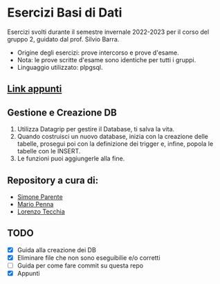 # Esercizi Basi di Dati

Esercizi svolti durante il semestre invernale 2022-2023 per il corso del gruppo 2, guidato dal prof. Silvio Barra.

- Origine degli esercizi: prove intercorso e prove d'esame.
- Nota: le prove scritte d'esame sono identiche per tutti i gruppi.
- Linguaggio utilizzato: plpgsql.

## [Link appunti](https://simoneparente.notion.site/d7306c76270d4f6a9f0a0b3892a02aa3?v=2dfe3774303c43a0868d3b950b19a8d7)

## Gestione e Creazione DB

1. Utilizza Datagrip per gestire il Database, ti salva la vita.
2. Quando costruisci un nuovo database, inizia con la creazione delle tabelle, prosegui poi con la definizione dei trigger e, infine, popola le tabelle con le INSERT.
3. Le funzioni puoi aggiungerle alla fine.

## Repository a cura di:
- [Simone Parente](https://github.com/simoneparente)
- [Mario Penna](https://github.com/bickpenna)
- [Lorenzo Tecchia](https://github.com/lorenzotecchia)

## TODO

- [X] Guida alla creazione dei DB
- [X] Eliminare file che non sono eseguibilie e/o corretti
- [ ] Guida per come fare commit su questa repo
- [X] Appunti
